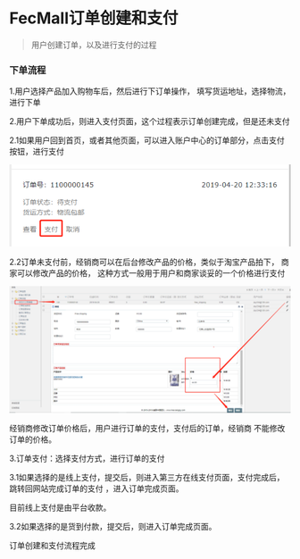 FecMall订单创建和支付
===============

> 用户创建订单，以及进行支付的过程

### 下单流程

1.用户选择产品加入购物车后，然后进行下订单操作，
填写货运地址，选择物流，进行下单

2.用户下单成功后，则进入支付页面，这个过程表示订单创建完成，但是还未支付

2.1如果用户回到首页，或者其他页面，可以进入账户中心的订单部分，点击支付按钮，进行支付

![xx](images/order-1.png)

2.2订单未支付前，经销商可以在后台修改产品的价格，类似于淘宝产品拍下，
商家可以修改产品的价格，
这种方式一般用于用户和商家谈妥的一个价格进行支付

![xx](images/order-2.png)

经销商修改订单价格后，用户进行订单的支付，支付后的订单，经销商
不能修改订单的价格。


3.订单支付：选择支付方式，进行订单的支付

3.1如果选择的是线上支付，提交后，则进入第三方在线支付页面，支付完成后，跳转回网站完成订单的支付
，进入订单完成页面。

目前线上支付是由平台收款。

3.2如果选择的是货到付款，提交后，则进入订单完成页面。

订单创建和支付流程完成









